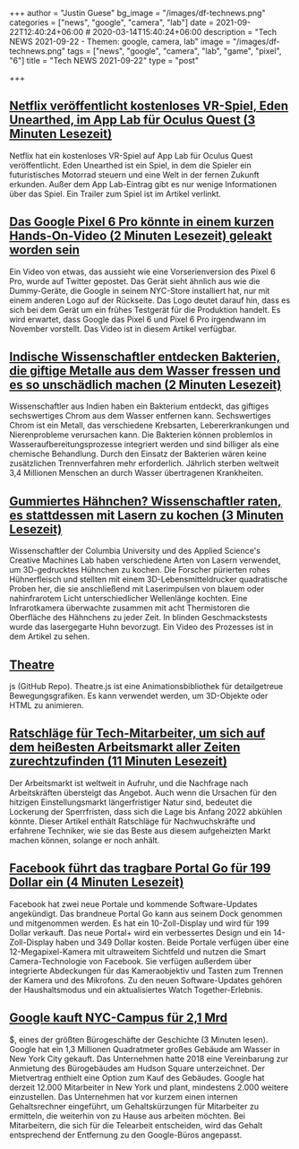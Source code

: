 +++
author = "Justin Guese"
bg_image = "/images/df-technews.png"
categories = ["news", "google", "camera", "lab"]
date = 2021-09-22T12:40:24+06:00 # 2020-03-14T15:40:24+06:00
description = "Tech NEWS 2021-09-22 - Themen: google, camera, lab"
image = "/images/df-technews.png"
tags = ["news", "google", "camera", "lab", "game", "pixel", "6"]
title = "Tech NEWS 2021-09-22"
type = "post"

+++

## [Netflix veröffentlicht kostenloses VR-Spiel, Eden Unearthed, im App Lab für Oculus Quest (3 Minuten Lesezeit)](https://uploadvr.com/netflix-eden-unearthed-app-lab/)

 Netflix hat ein kostenloses VR-Spiel auf App Lab für Oculus Quest veröffentlicht. Eden Unearthed ist ein Spiel, in dem die Spieler ein futuristisches Motorrad steuern und eine Welt in der fernen Zukunft erkunden. Außer dem App Lab-Eintrag gibt es nur wenige Informationen über das Spiel. Ein Trailer zum Spiel ist im Artikel verlinkt.

## [Das Google Pixel 6 Pro könnte in einem kurzen Hands-On-Video (2 Minuten Lesezeit) geleakt worden sein](https://www.theverge.com/2021/9/21/22686534/google-pixel-6-pro-leak-display-screen-video)

 Ein Video von etwas, das aussieht wie eine Vorserienversion des Pixel 6 Pro, wurde auf Twitter gepostet. Das Gerät sieht ähnlich aus wie die Dummy-Geräte, die Google in seinem NYC-Store installiert hat, nur mit einem anderen Logo auf der Rückseite. Das Logo deutet darauf hin, dass es sich bei dem Gerät um ein frühes Testgerät für die Produktion handelt. Es wird erwartet, dass Google das Pixel 6 und Pixel 6 Pro irgendwann im November vorstellt. Das Video ist in diesem Artikel verfügbar.

## [Indische Wissenschaftler entdecken Bakterien, die giftige Metalle aus dem Wasser fressen und es so unschädlich machen (2 Minuten Lesezeit)](https://www.indiatimes.com/technology/science-and-future/iit-bhu-549926.html)

 Wissenschaftler aus Indien haben ein Bakterium entdeckt, das giftiges sechswertiges Chrom aus dem Wasser entfernen kann. Sechswertiges Chrom ist ein Metall, das verschiedene Krebsarten, Lebererkrankungen und Nierenprobleme verursachen kann. Die Bakterien können problemlos in Wasseraufbereitungsprozesse integriert werden und sind billiger als eine chemische Behandlung. Durch den Einsatz der Bakterien wären keine zusätzlichen Trennverfahren mehr erforderlich. Jährlich sterben weltweit 3,4 Millionen Menschen an durch Wasser übertragenen Krankheiten.

## [Gummiertes Hähnchen? Wissenschaftler raten, es stattdessen mit Lasern zu kochen (3 Minuten Lesezeit)](https://interestingengineering.com/rubbery-chicken-scientists-say-cook-it-with-lasers-instead)

 Wissenschaftler der Columbia University und des Applied Science's Creative Machines Lab haben verschiedene Arten von Lasern verwendet, um 3D-gedrucktes Hühnchen zu kochen. Die Forscher pürierten rohes Hühnerfleisch und stellten mit einem 3D-Lebensmitteldrucker quadratische Proben her, die sie anschließend mit Laserimpulsen von blauem oder nahinfrarotem Licht unterschiedlicher Wellenlänge kochten. Eine Infrarotkamera überwachte zusammen mit acht Thermistoren die Oberfläche des Hähnchens zu jeder Zeit. In blinden Geschmackstests wurde das lasergegarte Huhn bevorzugt. Ein Video des Prozesses ist in dem Artikel zu sehen.

## [Theatre](https://github.com/AriaMinaei/theatre)

js (GitHub Repo). Theatre.js ist eine Animationsbibliothek für detailgetreue Bewegungsgrafiken. Es kann verwendet werden, um 3D-Objekte oder HTML zu animieren.

## [Ratschläge für Tech-Mitarbeiter, um sich auf dem heißesten Arbeitsmarkt aller Zeiten zurechtzufinden (11 Minuten Lesezeit)](https://blog.pragmaticengineer.com/advice-for-tech-workers-to-navigate-a-heated-job-market/)

 Der Arbeitsmarkt ist weltweit in Aufruhr, und die Nachfrage nach Arbeitskräften übersteigt das Angebot. Auch wenn die Ursachen für den hitzigen Einstellungsmarkt längerfristiger Natur sind, bedeutet die Lockerung der Sperrfristen, dass sich die Lage bis Anfang 2022 abkühlen könnte. Dieser Artikel enthält Ratschläge für Nachwuchskräfte und erfahrene Techniker, wie sie das Beste aus diesem aufgeheizten Markt machen können, solange er noch anhält.

## [Facebook führt das tragbare Portal Go für 199 Dollar ein (4 Minuten Lesezeit)](https://www.engadget.com/facebook-new-portals-go-170004952.html)

 Facebook hat zwei neue Portale und kommende Software-Updates angekündigt. Das brandneue Portal Go kann aus seinem Dock genommen und mitgenommen werden. Es hat ein 10-Zoll-Display und wird für 199 Dollar verkauft. Das neue Portal+ wird ein verbessertes Design und ein 14-Zoll-Display haben und 349 Dollar kosten. Beide Portale verfügen über eine 12-Megapixel-Kamera mit ultraweitem Sichtfeld und nutzen die Smart Camera-Technologie von Facebook. Sie verfügen außerdem über integrierte Abdeckungen für das Kameraobjektiv und Tasten zum Trennen der Kamera und des Mikrofons. Zu den neuen Software-Updates gehören der Haushaltsmodus und ein aktualisiertes Watch Together-Erlebnis.

## [Google kauft NYC-Campus für 2,1 Mrd](https://nypost.com/2021/09/21/google-buys-nyc-campus-for-2-1-b-one-of-biggest-office-deals-ever/)

 $, eines der größten Bürogeschäfte der Geschichte (3 Minuten lesen). Google hat ein 1,3 Millionen Quadratmeter großes Gebäude am Wasser in New York City gekauft. Das Unternehmen hatte 2018 eine Vereinbarung zur Anmietung des Bürogebäudes am Hudson Square unterzeichnet. Der Mietvertrag enthielt eine Option zum Kauf des Gebäudes. Google hat derzeit 12.000 Mitarbeiter in New York und plant, mindestens 2.000 weitere einzustellen. Das Unternehmen hat vor kurzem einen internen Gehaltsrechner eingeführt, um Gehaltskürzungen für Mitarbeiter zu ermitteln, die weiterhin von zu Hause aus arbeiten möchten. Bei Mitarbeitern, die sich für die Telearbeit entscheiden, wird das Gehalt entsprechend der Entfernung zu den Google-Büros angepasst.


